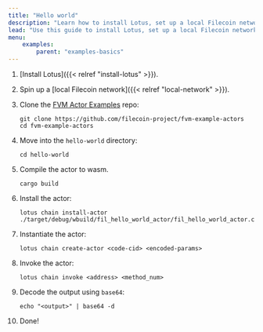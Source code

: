 ```yaml
---
title: "Hello world"
description: "Learn how to install Lotus, set up a local Filecoin network, compile and install an actor on the network, and interact with the actor through your Lotus node."
lead: "Use this guide to install Lotus, set up a local Filecoin network, compile a simple hello-world actor to WASM, and install that actor onto your local Filecoin network."
menu:
    examples:
        parent: "examples-basics"
---
```


1. [Install Lotus]({{< relref "install-lotus" >}}).
1. Spin up a [local Filecoin network]({{< relref "local-network" >}}).
1. Clone the [FVM Actor Examples](https://github.com/filecoin-project/fvm-actor-examples) repo:

    ```shell
    git clone https://github.com/filecoin-project/fvm-example-actors
    cd fvm-example-actors
    ```

1. Move into the `hello-world` directory:

    ```shell
    cd hello-world
    ```

1. Compile the actor to wasm.

    ```shell
    cargo build
    ```

1. Install the actor:

    ```shell
    lotus chain install-actor ./target/debug/wbuild/fil_hello_world_actor/fil_hello_world_actor.compact.wasm
    ```

1. Instantiate the actor:

    ```shell
    lotus chain create-actor <code-cid> <encoded-params>
    ```

1. Invoke the actor:

    ```shell
    lotus chain invoke <address> <method_num>
    ```

1. Decode the output using `base64`:

    ```shell
    echo "<output>" | base64 -d
    ```

1. Done!
